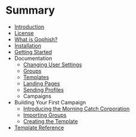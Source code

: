 # Summary

* [Introduction](README.md)
* [License](license.md)
* [What is Gophish?](what_is_gophish.md)
* [Installation](installation.md)
* [Getting Started](getting_started.md)
* Documentation
   * [Changing User Settings](documentation/changing_user_settings.md)
   * [Groups](documentation/groups.md)
   * [Templates](documentation/templates.md)
   * [Landing Pages](documentation/landing_pages.md)
   * [Sending Profiles](documentation/sending_profiles.md)
   * Campaigns
* Building Your First Campaign
   * [Introducing the Morning Catch Corporation](campaign/introducing_the_morning_catch_corporation.md)
   * [Importing Groups](campaign/importing_groups.md)
   * [Creating the Template](campaign/creating_the_template.md)
* [Template Reference](template_reference.md)

